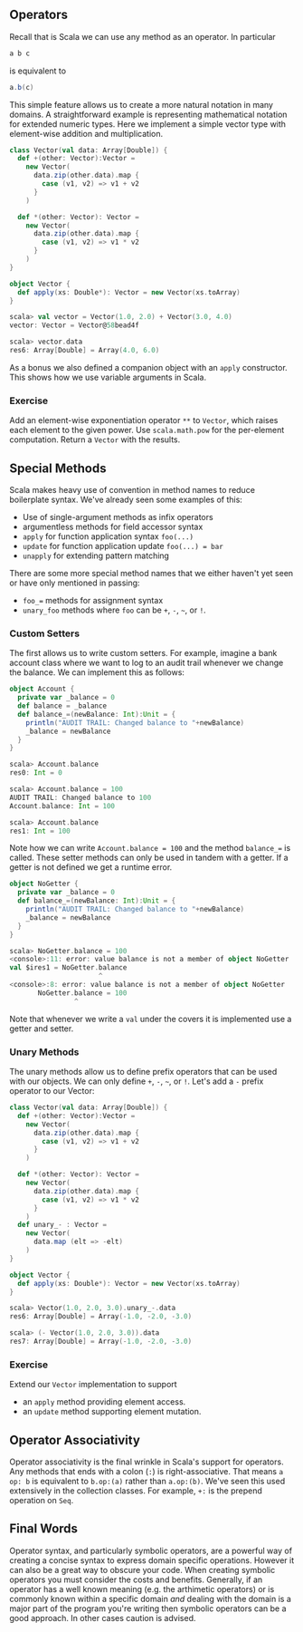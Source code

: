 ## Operators

Recall that is Scala we can use any method as an operator. In particular

```scala
a b c
```

is equivalent to

```scala
a.b(c)
```

This simple feature allows us to create a more natural notation in many domains. A straightforward example is representing mathematical notation for extended numeric types. Here we implement a simple vector type with element-wise addition and multiplication.

```scala
class Vector(val data: Array[Double]) {
  def +(other: Vector):Vector =
    new Vector(
      data.zip(other.data).map {
        case (v1, v2) => v1 + v2
      }
    )

  def *(other: Vector): Vector =
    new Vector(
      data.zip(other.data).map {
        case (v1, v2) => v1 * v2
      }
    )
}

object Vector {
  def apply(xs: Double*): Vector = new Vector(xs.toArray)
}

scala> val vector = Vector(1.0, 2.0) + Vector(3.0, 4.0)
vector: Vector = Vector@58bead4f

scala> vector.data
res6: Array[Double] = Array(4.0, 6.0)
```

As a bonus we also defined a companion object with an `apply` constructor. This shows how we use variable arguments in Scala.

### Exercise

Add an element-wise exponentiation operator `**` to `Vector`, which raises each element to the given power. Use `scala.math.pow` for the per-element computation. Return a `Vector` with the results.

## Special Methods

Scala makes heavy use of convention in method names to reduce boilerplate syntax. We've already seen some examples of this:

- Use of single-argument methods as infix operators
- argumentless methods for field accessor syntax
- `apply` for function application syntax `foo(...)`
- `update` for function application update `foo(...) = bar`
- `unapply` for extending pattern matching

There are some more special method names that we either haven't yet seen or have only mentioned in passing:

- `foo_=` methods for assignment syntax
- `unary_foo` methods where `foo` can be `+`, `-`, `~`, or `!`.


### Custom Setters

The first allows us to write custom setters. For example, imagine a bank account class where we want to log to an audit trail whenever we change the balance. We can implement this as follows:

```scala
object Account {
  private var _balance = 0
  def balance = _balance
  def balance_=(newBalance: Int):Unit = {
    println("AUDIT TRAIL: Changed balance to "+newBalance)
    _balance = newBalance
  }
}

scala> Account.balance
res0: Int = 0

scala> Account.balance = 100
AUDIT TRAIL: Changed balance to 100
Account.balance: Int = 100

scala> Account.balance
res1: Int = 100
```

Note how we can write `Account.balance = 100` and the method `balance_=` is called. These setter methods can only be used in tandem with a getter. If a getter is not defined we get a runtime error.

```scala
object NoGetter {
  private var _balance = 0
  def balance_=(newBalance: Int):Unit = {
    println("AUDIT TRAIL: Changed balance to "+newBalance)
    _balance = newBalance
  }
}

scala> NoGetter.balance = 100
<console>:11: error: value balance is not a member of object NoGetter
val $ires1 = NoGetter.balance
                      ^
<console>:8: error: value balance is not a member of object NoGetter
       NoGetter.balance = 100
                ^
```

Note that whenever we write a `val` under the covers it is implemented use a getter and setter.


### Unary Methods

The unary methods allow us to define prefix operators that can be used with our objects. We can only define `+`, `-`, `~`, or `!`. Let's add a `-` prefix operator to our Vector:

```scala
class Vector(val data: Array[Double]) {
  def +(other: Vector):Vector =
    new Vector(
      data.zip(other.data).map {
        case (v1, v2) => v1 + v2
      }
    )

  def *(other: Vector): Vector =
    new Vector(
      data.zip(other.data).map {
        case (v1, v2) => v1 * v2
      }
    )
  def unary_- : Vector =
    new Vector(
      data.map (elt => -elt)
    )
}

object Vector {
  def apply(xs: Double*): Vector = new Vector(xs.toArray)
}

scala> Vector(1.0, 2.0, 3.0).unary_-.data
res6: Array[Double] = Array(-1.0, -2.0, -3.0)

scala> (- Vector(1.0, 2.0, 3.0)).data
res7: Array[Double] = Array(-1.0, -2.0, -3.0)
```


### Exercise

Extend our `Vector` implementation to support

- an `apply` method providing element access.
- an `update` method supporting element mutation.


## Operator Associativity

Operator associativity is the final wrinkle in Scala's support for operators. Any methods that ends with a colon (`:`) is right-associative. That means `a op: b` is equivalent to `b.op:(a)` rather than `a.op:(b)`. We've seen this used extensively in the collection classes. For example, `+:` is the prepend operation on `Seq`.

## Final Words

Operator syntax, and particularly symbolic operators, are a powerful way of creating a concise syntax to express domain specific operations. However it can also be a great way to obscure your code. When creating symbolic operators you must consider the costs and benefits. Generally, if an operator has a well known meaning (e.g. the arthimetic operators) or is commonly known within a specific domain *and* dealing with the domain is a major part of the program you're writing then symbolic operators can be a good approach. In other cases caution is advised.
